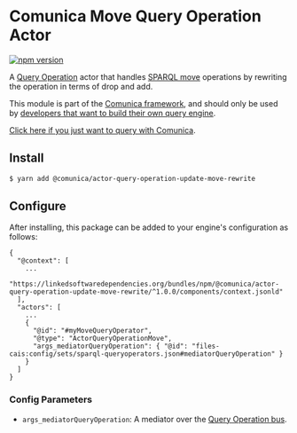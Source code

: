 # Comunica Move Query Operation Actor

[![npm version](https://badge.fury.io/js/%40comunica%2Factor-query-operation-update-move-rewrite.svg)](https://www.npmjs.com/package/@comunica/actor-query-operation-update-move-rewrite)

A [Query Operation](https://github.com/comunica/comunica/tree/master/packages/bus-query-operation) actor that
handles [SPARQL move](https://www.w3.org/TR/sparql11-update/#move) operations by rewriting the operation in terms of drop and add.

This module is part of the [Comunica framework](https://github.com/comunica/comunica),
and should only be used by [developers that want to build their own query engine](https://comunica.dev/docs/modify/).

[Click here if you just want to query with Comunica](https://comunica.dev/docs/query/).

## Install

```bash
$ yarn add @comunica/actor-query-operation-update-move-rewrite
```

## Configure

After installing, this package can be added to your engine's configuration as follows:
```text
{
  "@context": [
    ...
    "https://linkedsoftwaredependencies.org/bundles/npm/@comunica/actor-query-operation-update-move-rewrite/^1.0.0/components/context.jsonld"  
  ],
  "actors": [
    ...
    {
      "@id": "#myMoveQueryOperator",
      "@type": "ActorQueryOperationMove",
      "args_mediatorQueryOperation": { "@id": "files-cais:config/sets/sparql-queryoperators.json#mediatorQueryOperation" }
    }
  ]
}
```

### Config Parameters

* `args_mediatorQueryOperation`: A mediator over the [Query Operation bus](https://github.com/comunica/comunica/tree/master/packages/bus-query-operation).
